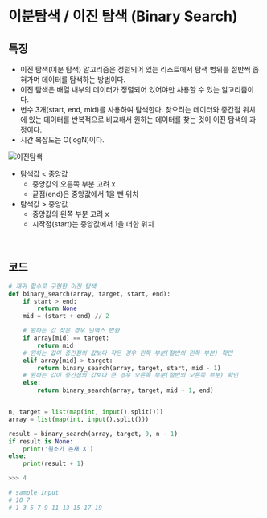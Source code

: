 # 이분탐색 / 이진 탐색 (Binary Search)

## 특징
- 이진 탐색(이분 탐색) 알고리즘은 정렬되어 있는 리스트에서 탐색 범위를 절반씩 좁혀가며 데이터를 탐색하는 방법이다.
- 이진 탐색은 배열 내부의 데이터가 정렬되어 있어야만 사용할 수 있는 알고리즘이다.
- 변수 3개(start, end, mid)를 사용하여 탐색한다. 찾으려는 데이터와 중간점 위치에 있는 데이터를 반복적으로 비교해서 원하는 데이터를 찾는 것이 이진 탐색의 과정이다.
- 시간 복잡도는 O(logN)이다.

  
![이진탐색](https://www.mathwarehouse.com/programming/images/binary-vs-linear-search/binary-and-linear-search-animations.gif)

- 탐색값  < 중앙값
    - 중앙값의 오른쪽 부분 고려 x
    - 끝점(end)은 중앙값에서 1을 뺀 위치
- 탐색값 > 중앙값
    - 중앙값의 왼쪽 부분 고려 x
    - 시작점(start)는 중앙값에서 1을 더한 위치


<br>

## 코드
```python
# 재귀 함수로 구현한 이진 탐색
def binary_search(array, target, start, end):
    if start > end:
        return None
    mid = (start + end) // 2

    # 원하는 값 찾은 경우 인덱스 반환
    if array[mid] == target:
        return mid
    # 원하는 값이 중간점의 값보다 작은 경우 왼쪽 부분(절반의 왼쪽 부분) 확인
    elif array[mid] > target:
        return binary_search(array, target, start, mid - 1)
    # 원하는 값이 중간점의 값보다 큰 경우 오른쪽 부분(절반의 오른쪽 부분) 확인
    else:
        return binary_search(array, target, mid + 1, end)


n, target = list(map(int, input().split()))
array = list(map(int, input().split()))

result = binary_search(array, target, 0, n - 1)
if result is None:
    print('원소가 존재 X')
else:
    print(result + 1)

>>> 4

# sample input
# 10 7
# 1 3 5 7 9 11 13 15 17 19
```
